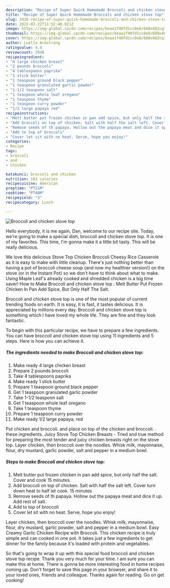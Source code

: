```yaml
---
description: "Recipe of Super Quick Homemade Broccoli and chicken stove top"
title: "Recipe of Super Quick Homemade Broccoli and chicken stove top"
slug: 3436-recipe-of-super-quick-homemade-broccoli-and-chicken-stove-top
date: 2022-02-22T11:52:40.021Z
image: https://img-global.cpcdn.com/recipes/beaa1f40fd1cc0e8/680x482cq70/broccoli-and-chicken-stove-top-recipe-main-photo.jpg
thumbnail: https://img-global.cpcdn.com/recipes/beaa1f40fd1cc0e8/680x482cq70/broccoli-and-chicken-stove-top-recipe-main-photo.jpg
cover: https://img-global.cpcdn.com/recipes/beaa1f40fd1cc0e8/680x482cq70/broccoli-and-chicken-stove-top-recipe-main-photo.jpg
author: Luella Armstrong
ratingvalue: 4.4
reviewcount: 2948
recipeingredient:
- "4 large chicken breast"
- "2 pounds broccoli"
- "4 tablespoons paprika"
- "1 stick butter"
- "1 teaspoon ground black pepper"
- "1 teaspoon granulated garlic powder"
- "1-1/2 teaspoon salt"
- "1 teaspoon whole leaf oregano"
- "1 teaspoon thyme"
- "1 teaspoon curry powder"
- "1/2 large papaya red"
recipeinstructions:
- "Melt butter put frozen chicken in pan add spice, but only half the salt. Cover and cook 15 minutes."
- "Add broccoli on top of chicken. Salt with half the salt left. Cover turn down heat to half let cook. 15 minutes"
- "Remove seeds of th papaya. Hollow out the papaya meat and dice it up. Add rest of salt."
- "Add to top of broccoli"
- "Cover let sit with no heat. Serve, hope you enjoy!"
categories:
- Recipe
tags:
- broccoli
- and
- chicken

katakunci: broccoli and chicken 
nutrition: 183 calories
recipecuisine: American
preptime: "PT21M"
cooktime: "PT40M"
recipeyield: "3"
recipecategory: Lunch

---
```



![Broccoli and chicken stove top](https://img-global.cpcdn.com/recipes/beaa1f40fd1cc0e8/680x482cq70/broccoli-and-chicken-stove-top-recipe-main-photo.jpg)

Hello everybody, it is me again, Dan, welcome to our recipe site. Today, we're going to make a special dish, broccoli and chicken stove top. It is one of my favorites. This time, I'm gonna make it a little bit tasty. This will be really delicious.

We love this delicious Stove Top Chicken Broccoli Cheesy Rice Casserole as it is easy to make with little cleanup. There&#39;s just nothing better than having a pot of broccoli cheese soup (and now my healthier version!) on the stove (or in the Instant Pot) so we don&#39;t have to think about what to make. Using Maple Leaf&#39;s already cooked and shredded chicken is a big time saver! How to Make Broccoli and chicken stove top : Melt Butter Put Frozen Chicken In Pan Add Spice, But Only Half The Salt.

Broccoli and chicken stove top is one of the most popular of current trending foods on earth. It is easy, it is fast, it tastes delicious. It is appreciated by millions every day. Broccoli and chicken stove top is something which I have loved my whole life. They are fine and they look fantastic.


To begin with this particular recipe, we have to prepare a few ingredients. You can have broccoli and chicken stove top using 11 ingredients and 5 steps. Here is how you can achieve it.

<!--inarticleads1-->

##### The ingredients needed to make Broccoli and chicken stove top:

1. Make ready 4 large chicken breast
1. Prepare 2 pounds broccoli
1. Take 4 tablespoons paprika
1. Make ready 1 stick butter
1. Prepare 1 teaspoon ground black pepper
1. Get 1 teaspoon granulated garlic powder
1. Take 1-1/2 teaspoon salt
1. Get 1 teaspoon whole leaf oregano
1. Take 1 teaspoon thyme
1. Prepare 1 teaspoon curry powder
1. Make ready 1/2 large papaya, red


Put chicken and broccoli. and place on top of the chicken and broccoli. . these ingredients. Juicy Stove Top Chicken Breasts - Tried and true method for preparing the most tender and juicy chicken breasts right on the stove top. Layer chicken, then broccoli over the noodles. Whisk milk, mayonnaise, flour, dry mustard, garlic powder, salt and pepper in a medium bowl. 

<!--inarticleads2-->

##### Steps to make Broccoli and chicken stove top:

1. Melt butter put frozen chicken in pan add spice, but only half the salt. Cover and cook 15 minutes.
1. Add broccoli on top of chicken. Salt with half the salt left. Cover turn down heat to half let cook. 15 minutes
1. Remove seeds of th papaya. Hollow out the papaya meat and dice it up. Add rest of salt.
1. Add to top of broccoli
1. Cover let sit with no heat. Serve, hope you enjoy!


Layer chicken, then broccoli over the noodles. Whisk milk, mayonnaise, flour, dry mustard, garlic powder, salt and pepper in a medium bowl. Easy Creamy Garlic Chicken Recipe with Broccoli. This chicken recipe is truly simple and can cooked in one pot. It takes just a few ingredients to get dinner for the family because it&#39;s loaded with protein and vegetables. 

So that's going to wrap it up with this special food broccoli and chicken stove top recipe. Thank you very much for your time. I am sure you can make this at home. There is gonna be more interesting food in home recipes coming up. Don't forget to save this page in your browser, and share it to your loved ones, friends and colleague. Thanks again for reading. Go on get cooking!
